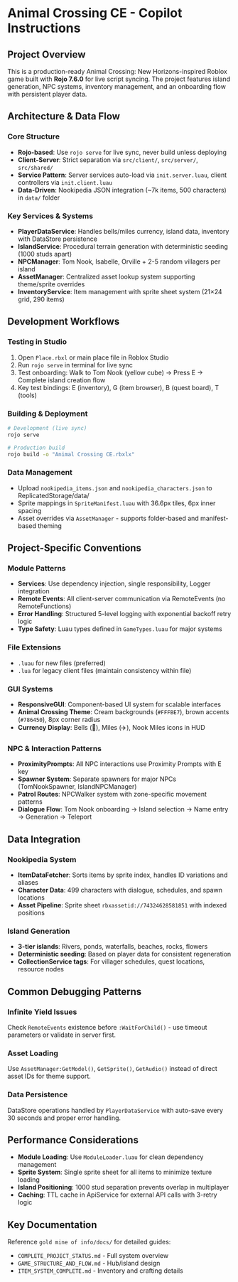 # Animal Crossing CE - Copilot Instructions

## Project Overview
This is a production-ready Animal Crossing: New Horizons-inspired Roblox game built with **Rojo 7.6.0** for live script syncing. The project features island generation, NPC systems, inventory management, and an onboarding flow with persistent player data.

## Architecture & Data Flow

### Core Structure
- **Rojo-based**: Use `rojo serve` for live sync, never build unless deploying
- **Client-Server**: Strict separation via `src/client/`, `src/server/`, `src/shared/`
- **Service Pattern**: Server services auto-load via `init.server.luau`, client controllers via `init.client.luau`
- **Data-Driven**: Nookipedia JSON integration (~7k items, 500 characters) in `data/` folder

### Key Services & Systems
- **PlayerDataService**: Handles bells/miles currency, island data, inventory with DataStore persistence
- **IslandService**: Procedural terrain generation with deterministic seeding (1000 studs apart)
- **NPCManager**: Tom Nook, Isabelle, Orville + 2-5 random villagers per island
- **AssetManager**: Centralized asset lookup system supporting theme/sprite overrides
- **InventoryService**: Item management with sprite sheet system (21×24 grid, 290 items)

## Development Workflows

### Testing in Studio
1. Open `Place.rbxl` or main place file in Roblox Studio
2. Run `rojo serve` in terminal for live sync
3. Test onboarding: Walk to Tom Nook (yellow cube) → Press E → Complete island creation flow
4. Key test bindings: E (inventory), G (item browser), B (quest board), T (tools)

### Building & Deployment
```bash
# Development (live sync)
rojo serve

# Production build
rojo build -o "Animal Crossing CE.rbxlx"
```

### Data Management
- Upload `nookipedia_items.json` and `nookipedia_characters.json` to ReplicatedStorage/data/
- Sprite mappings in `SpriteManifest.luau` with 36.6px tiles, 6px inner spacing
- Asset overrides via `AssetManager` - supports folder-based and manifest-based theming

## Project-Specific Conventions

### Module Patterns
- **Services**: Use dependency injection, single responsibility, Logger integration
- **Remote Events**: All client-server communication via RemoteEvents (no RemoteFunctions)
- **Error Handling**: Structured 5-level logging with exponential backoff retry logic
- **Type Safety**: Luau types defined in `GameTypes.luau` for major systems

### File Extensions
- `.luau` for new files (preferred)
- `.lua` for legacy client files (maintain consistency within file)

### GUI Systems
- **ResponsiveGUI**: Component-based UI system for scalable interfaces
- **Animal Crossing Theme**: Cream backgrounds (`#FFFBE7`), brown accents (`#786450`), 8px corner radius
- **Currency Display**: Bells (🔔), Miles (✈️), Nook Miles icons in HUD

### NPC & Interaction Patterns
- **ProximityPrompts**: All NPC interactions use Proximity Prompts with E key
- **Spawner System**: Separate spawners for major NPCs (TomNookSpawner, IslandNPCManager)
- **Patrol Routes**: NPCWalker system with zone-specific movement patterns
- **Dialogue Flow**: Tom Nook onboarding → Island selection → Name entry → Generation → Teleport

## Data Integration

### Nookipedia System
- **ItemDataFetcher**: Sorts items by sprite index, handles ID variations and aliases
- **Character Data**: 499 characters with dialogue, schedules, and spawn locations
- **Asset Pipeline**: Sprite sheet `rbxassetid://74324628581851` with indexed positions

### Island Generation
- **3-tier islands**: Rivers, ponds, waterfalls, beaches, rocks, flowers
- **Deterministic seeding**: Based on player data for consistent regeneration
- **CollectionService tags**: For villager schedules, quest locations, resource nodes

## Common Debugging Patterns

### Infinite Yield Issues
Check `RemoteEvents` existence before `:WaitForChild()` - use timeout parameters or validate in server first.

### Asset Loading
Use `AssetManager:GetModel()`, `GetSprite()`, `GetAudio()` instead of direct asset IDs for theme support.

### Data Persistence
DataStore operations handled by `PlayerDataService` with auto-save every 30 seconds and proper error handling.

## Performance Considerations
- **Module Loading**: Use `ModuleLoader.luau` for clean dependency management
- **Sprite System**: Single sprite sheet for all items to minimize texture loading
- **Island Positioning**: 1000 stud separation prevents overlap in multiplayer
- **Caching**: TTL cache in ApiService for external API calls with 3-retry logic

## Key Documentation
Reference `gold mine of info/docs/` for detailed guides:
- `COMPLETE_PROJECT_STATUS.md` - Full system overview
- `GAME_STRUCTURE_AND_FLOW.md` - Hub/island design
- `ITEM_SYSTEM_COMPLETE.md` - Inventory and crafting details